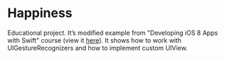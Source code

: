 # Happiness

Educational project. It’s modified example from "Developing iOS 8 Apps with Swift" course (view it [here](https://itunesu.itunes.apple.com/WebObjects/LZDirectory.woa/ra/directory/courses/961180099/feed)). It shows how to work with UIGestureRecognizers and how to implement custom UIView.
